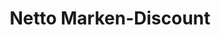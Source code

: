 ---
title: "Netto Marken-Discount"
url: /riesa/netto-marken-discount-alleestrasse/
shop: Supermarkt
---